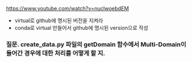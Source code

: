 https://www.youtube.com/watch?v=nuclwoebdEM

- virtual로 github에 명시된 버전을 지켜라
- conda로 virtual 만들어서 github에 명시된 version으로 작성

### 질문. create_data.py 파일의 getDomain 함수에서 Multi-Domain이 들어간 경우에 대한 처리를 어떻게 할 지.
